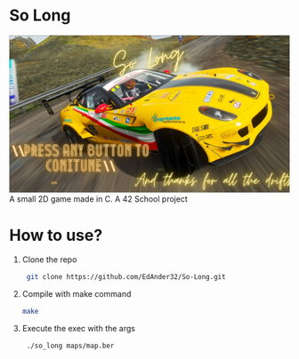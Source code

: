 # So Long

![So Long](https://github.com/EdAnder32/So-Long/blob/main/Screenshot%20from%202024-09-30%2012-39-06.png)
A small 2D game made in C. A 42 School project

# How to use?
1. Clone the repo
      ```bash
       git clone https://github.com/EdAnder32/So-Long.git
      ```
3. Compile with make command
      ```bash
      make
      ```
5. Execute the exec with the args
   ```bash
    ./so_long maps/map.ber
    ```
